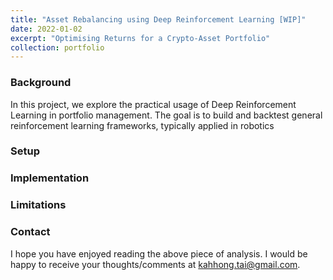 ```yaml
---
title: "Asset Rebalancing using Deep Reinforcement Learning [WIP]"
date: 2022-01-02
excerpt: "Optimising Returns for a Crypto-Asset Portfolio"
collection: portfolio
---
```


### Background
In this project, we explore the practical usage of Deep Reinforcement Learning in portfolio management. The goal is to build and backtest general reinforcement learning frameworks, typically applied in robotics


### Setup


### Implementation



### Limitations


### Contact
I hope you have enjoyed reading the above piece of analysis. I would be happy to receive your thoughts/comments at [kahhong.tai@gmail.com](kahhong.tai@gmail.com).
